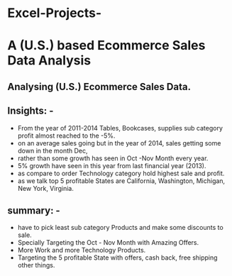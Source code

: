 # Excel-Projects-

# A (U.S.) based Ecommerce Sales Data Analysis 

## Analysing (U.S.) Ecommerce Sales Data.

## Insights: -

* From the year of 2011-2014 Tables, Bookcases, supplies sub category profit almost reached to the -5%.
* on an average sales going but in the year of 2014, sales getting some down in the month Dec,
* rather than some growth has seen in Oct -Nov Month every year.
* 5% growth have seen in this year from last financial year (2013).
* as compare to order Technology category hold highest sale and profit.
* as we talk top 5 profitable States are California, Washington, Michigan, New York, Virginia.

  
## summary: -

* have to pick least sub category Products and make some discounts to sale.
* Specially Targeting the Oct - Nov Month with Amazing Offers.
* More Work and more Technology Products.
* Targeting the 5 profitable State with offers, cash back, free shipping other things.
